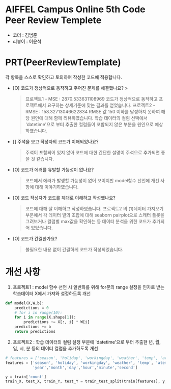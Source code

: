 # AIFFEL Campus Online 5th Code Peer Review Templete
- 코더 : 김범준
- 리뷰어 : 어윤석

# PRT(PeerReviewTemplate) 
각 항목을 스스로 확인하고 토의하여 작성한 코드에 적용합니다.

- [O] 코드가 정상적으로 동작하고 주어진 문제를 해결했나요?  > 
  > 프로젝트1 - MSE : 2870.533631108969
  >   코드가 정상적으로 동작하고 프로젝트에서 요구하는 상세기준에 맞는 결과를 얻었습니다.
  > 프로젝트2 - RMSE : 158.32713046622834
  >   RMSE 값 150 이하를 달성하지 못하여 해당 원인에 대해 함께 리뷰하였습니다.
  >   학습 데이터의 컬럼 선택에서 'datetime'으로 부터 추출한 컬럼들이 포함되지 않은 부분을 원인으로 예상하였습니다.
  
- [] 주석을 보고 작성자의 코드가 이해되었나요?
  > 주석이 포함되어 있지 않아 코드에 대한 간단한 설명이 주석으로 추가되면 좋을 것 같습니다.

- [O] 코드가 에러를 유발할 가능성이 없나요?
  > 코드에서 에러가 발생할 가능성이 없어 보이지만 model함수 선언에 개선 사항에 대해 이야기하였습니다.

- [O] 코드 작성자가 코드를 제대로 이해하고 작성했나요?
  > 코드에 대해 잘 이해하고 작성하였습니다.
  > 프로젝트2 의 (1)데이터 가져오기 부분에서 
  >   각 데이터 열의 조합에 대해 seaborn pairplot으로 스캐터 플롯을 그려보거나 컬럼별 max값을 확인하는 등
  >   데이터 분석을 위한 코드가 추가되어 있었습니다.
  
- [O] 코드가 간결한가요?
  > 불필요한 내용 없이 간결하게 코드가 작성되었습니다.

# 개선 사항
1. 프로젝트1 : model 함수 선언 시 일반화를 위해 for문의 range 설정을 인자로 받는 학습데이터 X에서 가져와 설정하도록 개선
```python
def model(X,W,b):
    predictions = 0    
    # for i in range(10):
    for i in range(X.shape[1]):
        predictions += X[:, i] * W[i]
    predictions += b
    return predictions
```
2. 프로젝트2 : 학습 데이터의 컬럼 설정 부분에 'datetime'으로 부터 추출한 년, 월, 일, 시, 분 등의 데이터 컬럼을 추가하도록 개선
```python
# features = ['season', 'holiday', 'workingday', 'weather', 'temp', 'atemp', 'humidity', 'windspeed']
features = ['season', 'holiday', 'workingday', 'weather', 'temp', 'atemp', 'humidity', 'windspeed',
            'year','month','day','hour','minute','second']

y = train['count']
train_X, test_X, train_Y, test_Y = train_test_split(train[features], y, test_size = 0.2)
```